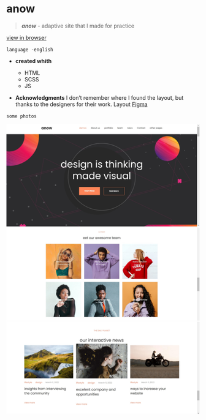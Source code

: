 # anow

> ___anow___ - adaptive site that I made for practice

[view in browser](https://annazakavova.github.io/anow/)

```
language -english
``` 

* __created whith__
	* HTML
	* SCSS
	* JS

* __Acknowledgments__
	I don’t remember where I found the layout, but thanks to the designers for their work. Layout [Figma](https://www.figma.com/file/MctWglV69DYFRjRjHUGaZd/Anow?node-id=0%3A1)

```
some photos
``` 
![Image alt](./img/readme/1.jpg)
![Image alt](./img/readme/2.jpg)
![Image alt](./img/readme/3.jpg)